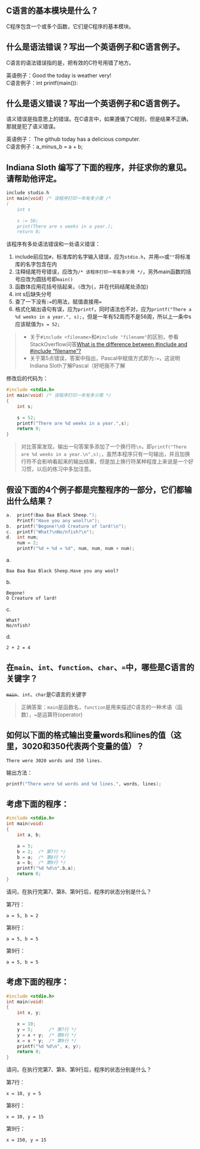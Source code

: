 ## C语言的基本模块是什么？
C程序包含一个或多个函数，它们是C程序的基本模块。

## 什么是语法错误？写出一个英语例子和C语言例子。
C语言的语法错误指的是，把有效的C符号用错了地方。

英语例子：Good the today is weather very!  
C语言例子：int printf(main()):

## 什么是语义错误？写出一个英语例子和C语言例子。
语义错误是指意思上的错误。在C语言中，如果遵循了C规则，但是结果不正确，那就是犯了语义错误。

英语例子： The github today has a delicious computer.  
C语言例子：a_minus_b = a + b;

## Indiana Sloth 编写了下面的程序，并征求你的意见。请帮助他评定。
```c
include studio.h
int main{void} /* 该程序打印一年有多少周 /*
(
    int s
    
    s := 56;
    print(There are s weeks in a year.);
    return 0;
```
该程序有多处语法错误和一处语义错误：

1. include前应加`#`，标准库的名字输入错误，应为`stdio.h`，并用`<>`或`""`将标准库的名字包含在内
2. 注释结尾符号错误，应改为`/* 该程序打印一年有多少周 */`，另外main函数的括号应改为圆括号即`main()`
3. 函数体应用花括号括起来，`(`改为`{`，并在代码结尾处添加`}`
4. int s后缺失分号
5. 查了一下没有`:=`的用法，赋值直接用`=`
6. 格式化输出语句有误，应为`printf`，同时语法也不对，应为`printf("There a %d weeks in a year.", s);`，但是一年有52周而不是56周，所以上一条中s应该赋值为`s = 52;`

> - 关于`#include <filename>`和`#include "filename"`的区别，参看StackOverflow问答[What is the difference between #include <filename> and #include “filename”?](http://stackoverflow.com/questions/21593/what-is-the-difference-between-include-filename-and-include-filename)
> - 关于第5点错误，答案中指出，Pascal中赋值方式即为`:=`，这说明Indiana Sloth了解Pascal（好吧我不了解

修改后的代码为：
```c
#include <stdio.h>
int main(void) /* 该程序打印一年有多少周 */
{
    int s;
    
    s = 52;
    printf("There are %d weeks in a year.",s);
    return 0;
}
```
> 对比答案发现，输出一句答案多添加了一个换行符`\n`，即`printf("There are %d weeks in a year.\n",s);`，虽然本程序只有一句输出，并且加换行符不会影响看起来的输出结果，但是加上换行符某种程度上来说是一个好习惯，以后的练习中多加注意。

## 假设下面的4个例子都是完整程序的一部分，它们都输出什么结果？
```c
a.  printf(Baa Baa Black Sheep.");
    Printf("Have you any wool?\n");
b.  printf("Begone!\nO Creature of lard!\n");
c.  printf("What?\nNo/nfish?\n");
d.  int num;
    num = 2;
    printf("%d + %d = %d", num, num, num + num);
```
a.
```
Baa Baa Baa Black Sheep.Have you any wool?
```

b.
```
Begone!  
O Creature of lard!
```

c.
```
What?  
No/nfish?
```
    
d.
```
2 + 2 = 4
```

## 在`main`、`int`、`function`、`char`、`=`中，哪些是C语言的关键字？
~~`main`~~、`int`、`char`是C语言的关键字

> 正确答案：`main`是函数名，`function`是用来描述C语言的一种术语（函数），`=`是运算符(operator)

## 如何以下面的格式输出变量words和lines的值（这里，3020和350代表两个变量的值）？
```
There were 3020 words and 350 lines.
```
输出方法：
```c
printf("There were %d words and %d lines.", words, lines);
```

## 考虑下面的程序：
```c
#include <stdio.h>
int main(void)
{
    int a, b;
    
    a = 5;
    b = 2;  /* 第7行 */
    b = a;  /* 第8行 */
    a = b;  /* 第9行 */    
    printf("%d %d\n",b,a);
    return 0;
}
```
请问，在执行完第7、第8、第9行后，程序的状态分别是什么？

第7行：
```
a = 5, b = 2
```
第8行：
```
a = 5, b = 5
```
第9行：
```
a = 5, b = 5
```

## 考虑下面的程序：
```c
#include <stdio.h>
int main(void)
{
    int x, y;
    
    x = 10;
    y = 5;      /* 第7行 */
    y = x + y;  /* 第8行 */
    x = x * y;  /* 第9行 */
    printf("%d %d\n", x, y);
    return 0;
}
```
请问，在执行完第7、第8、第9行后，程序的状态分别是什么？

第7行：
```
x = 10, y = 5
```
第8行：
```
x = 10, y = 15
```
第9行：
```
x = 150, y = 15
```
